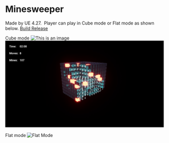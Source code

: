# Minesweeper
Made by UE 4.27. 
Player can play in Cube mode or Flat mode as shown below.
[Build Release](https://www.google.com/)


Cube mode
![This is an image](https://drive.google.com/file/d/14_Rd5KUgoKveuMh4XIZY1umrALBmu8eQ/view?usp=sharing)
<picture>
  <source srcset="https://github.com/MehdiBanijamali/Minesweeper/blob/main/Image/CubeMode.jpg">
  <img alt="Cube Mode" src="https://github.com/MehdiBanijamali/Minesweeper/blob/main/Image/CubeMode.jpg">
</picture>

Flat mode
<picture>
  <source srcset="https://drive.google.com/file/d/1o5hMSCRRISjUoDHjB73j3Ooz5QBMvEDO/view?usp=sharing">
  <img alt="Flat Mode" src="https://drive.google.com/file/d/1o5hMSCRRISjUoDHjB73j3Ooz5QBMvEDO/view?usp=sharing">
</picture>


